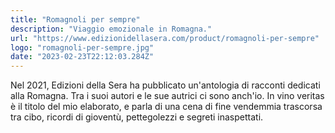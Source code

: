```yaml
---
title: "Romagnoli per sempre"
description: "Viaggio emozionale in Romagna."
url: "https://www.edizionidellasera.com/product/romagnoli-per-sempre"
logo: "romagnoli-per-sempre.jpg"
date: "2023-02-23T22:12:03.284Z"
---
```


Nel 2021, Edizioni della Sera ha pubblicato un'antologia di racconti dedicati alla Romagna. Tra i suoi autori e le sue autrici ci sono anch'io. In vino veritas è il titolo del mio elaborato, e parla di una cena di fine vendemmia trascorsa tra cibo, ricordi di gioventù, pettegolezzi e segreti inaspettati.
